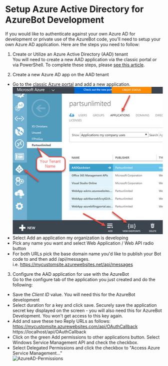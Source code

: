 # Setup Azure Active Directory for AzureBot Development

If you would like to authenticate against your own Azure AD for development or private use of the AzureBot code, you'll need to setup your own Azure AD application.  Here are the steps you need to follow:

1. Create or Utilize an Azure Active Directory (AAD) tenant<br>
You will need to create a new AAD application via the classic portal or via PowerShell.  To complete these steps, please [see this article](https://azure.microsoft.com/en-us/documentation/articles/active-directory-howto-tenant/). 

2. Create a new Azure AD app on the AAD tenant
* Go to the [classic Azure portal](http://manage.windowsazure.com) and add a new application. <br>
![AzureAD-NewApplication](media/AzureAD-NewApp.jpg)
* Select Add an application my organization is developing
* Pick any name you want and select Web Application / Web API radio button
* For both URLs pick the base domain name you'd like to publish your Bot code to  and then add /api/messages. <br>i.e. https://mycustomsite.azurewebsites.net/api/messages

3. Configure the AAD application for use with the AzureBot
<br> Go to the configure tab of the application you just created and do the following:
* Save the *Client ID* value. You will need this for the AzureBot development
* Select duration for a key and click save.  Securely save the application secret key displayed on the screen - you will also need this for AzureBot Development.  You won't get access to this key again.
* Add and save these two Reply URLs as follows: <br>https://mycustomsite.azurewebsites.com/api/OAuthCallback
<br>https://localhost/api/OAuthCallback
* Click on the green Add permissions to other applications button.  Select Windows Service Management API and check the checkbox.
* Select Delegated Permissions and click the checkbox to "Access Azure Service Management..."
<br> ![AzureAD-Permissions](/media/AzureAD-Permissions.jpg)
